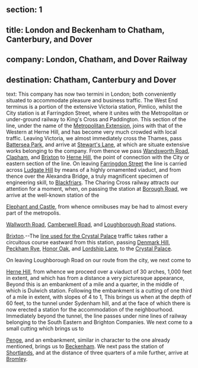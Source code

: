 ﻿section: 1
----
title: London and Beckenham to Chatham, Canterbury, and Dover
----
company: London, Chatham, and Dover Railway
----
destination: Chatham, Canterbury and Dover
----
text: This company has now two termini in London; both conveniently situated to accommodate pleasure and business traffic. The West End terminus is a portion of the extensive Victoria station, Pimlico, whilst the City station is at Farringdon Street, where it unites with the Metropolitan or under-ground railway to King's Cross and Paddington. This section of the line, under the name of the [Metropolitan Extension](victoria-to-herne-hill), joins with that of the Western at Herne Hill, and has become very much crowded with local traffic. Leaving Victoria, we almost immediately cross the Thames, pass [Battersea Park](/stations/battersea-park-road), and arrive at [Stewart's Lane](/stations/stewarts-lane), at which are situate extensive works belonging to the company. From thence we pass [Wandsworth Road](/stations/wandsworth-road), [Clapham](/stations/clapham), and [Brixton](/stations/brixton) to [Herne Hill](/stations/herne-hill), the point of connection with the City or eastern section of the line. On leaving [Farringdon Street](/stations/farringdon-street) the line is carried across [Ludgate Hill](/stations/ludgate-hill) by means of a highly ornamented viaduct, and from thence over the Alexandra Bridge, a truly magnificent specimen of engineering skill, to [Blackfriars](/stations/blackfriars). The Charing Cross railway attracts our attention for a moment, when, on passing the station at [Borough Road](/stations/borough-road), we arrive at the well-known station of the

[Elephant and Castle](/stations/elephant-and-castle), from whence omnibuses may be had to almost every part of the metropolis.

[Wallworth Road](/stations/wallworth-road), [Camberwell Road](/stations/camberwell-road), and [Loughborough Road](/stations/loughborough-road) stations.

[Brixton](/stations/brixton).--The [line used for the Crystal Palace](/stations/crystal-palace) traffic takes rather a circuitous course eastward from this station, passing [Denmark Hill](/stations/denmark-hill), [Peckham Rye](/stations/peckham-rye), [Honor Oak](/stations/honor-oak), and [Lordship Lane](/stations/lordship-lane), to the [Crystal Palace](/stations/crystal-palace).

On leaving Loughborough Road on our route from the city, we next come to

[Herne Hill](/stations/herne-hill), from whence we proceed over a viaduct of 30 arches, 1,000 feet in extent, and which has from a distance a very picturesque appearance, Beyond this is an embankment of a mile and a quarter, in the middle of which is Dulwich station. Following the embankment is a cutting of one third of a mile in extent, with slopes of 4 to 1, This brings us when at the depth of 60 feet, to the tunnel under Sydenham hill, and at the face of which there is now erected a station for the accommodation of the neighbourhood. Immediately beyond the tunnel, the line passes under nine lines of railway belonging to the South Eastern and Brighton Companies. We next come to a small cutting which brings us to

[Penge](/stations/penge), and an embankment, similar in character to the one already mentioned, brings us to [Beckenham](/stations/beckenham). We next pass the station of [Shortlands](/stations/shortlands), and at the distance of three quarters of a mile further, arrive at [Bromley](/stations/bromley).